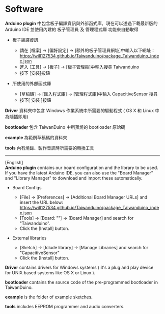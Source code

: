 # Software
**Arduino plugin** 中包含板子編譯資訊與外部函式庫，現在可以透過下載最新版的 Arduino IDE 並使用內建的 板子管理員 及 管理程式庫 功能來自動取得  
 - 板子編譯資訊  
	 - 請在 [檔案] → [偏好設定] → [額外的板子管理員網址]中輸入以下網址：  
	   https://will127534.github.io/Taiwanduino/package_Taiwanduino_index.json   
	 - 進入 [工具] → [板子] → [板子管理員]中輸入搜尋 Taiwanduino  
	 - 按下 [安裝]按鈕  
  
 - 所使用的外部函式庫  
	 - [草稿碼] → [匯入程式庫] → [管理程式庫]中輸入 CapacitiveSensor 搜尋  
	 - 按下[ 安裝 ]按鈕  
  
**Driver** 資料夾中包含 Windows 作業系統中所需要的驅動程式 ( OS X 和 Linux 中為隨插即用)  
  
**bootloader** 包含 TaiwanDuino 中所預燒的 bootloader 原始碼  
  
**example** 為範例草稿碼的資料夾  
  
**tools** 內有燒錄、製作音訊時所需要的轉換工具  
  
***
    
[English]  
**Arduino plugin** contains our board configuration and the library to be used. If you have the latest Arduino IDE, you can also use the "Board Manager" and "Library Manager" to download and import these automatically.
 - Board Configs  
	 - [File] → [Preferences] → [Additional Board Manager URLs] and insert the URL below:
	   https://will127534.github.io/Taiwanduino/package_Taiwanduino_index.json   
	 - [Tools] → [Board: ""] → [Board Manager] and search for "Taiwanduino".  
	 - Click the [Install] button.  
 
 - External libraries   
	 - [Sketch] → [Iclude library] → [Manage Libraries] and search for "CapacitiveSensor"  
	 - Click the [Install] button.  
  
**Driver** contains drivers for Windows systems ( it's a plug and play device for UNIX based systems like OS X or Linux ).  
  
**bootloader** contains the source code of the pre-programmed bootloader in TaiwanDuino.  
  
**example** is the folder of example sketches.  
  
**tools** includes EEPROM programmer and audio converters.  

